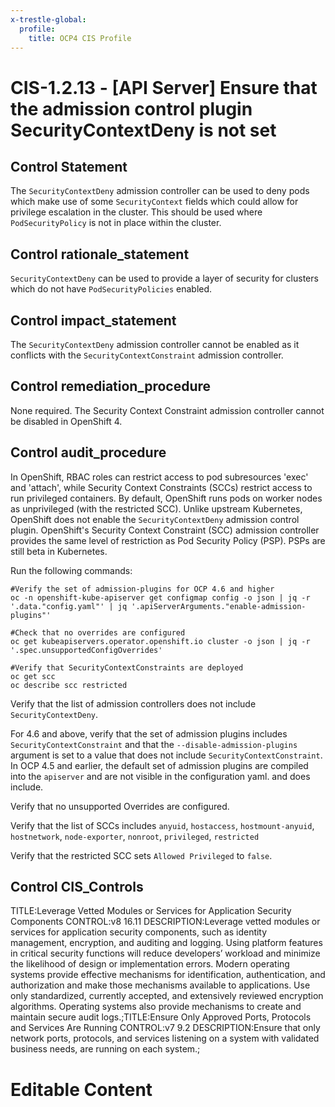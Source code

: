 ```yaml
---
x-trestle-global:
  profile:
    title: OCP4 CIS Profile
---
```


# CIS-1.2.13 - \[API Server\] Ensure that the admission control plugin SecurityContextDeny is not set

## Control Statement

The `SecurityContextDeny` admission controller can be used to deny pods which make use of some `SecurityContext` fields which could allow for privilege escalation in the cluster. This should be used where `PodSecurityPolicy` is not in place within the cluster.

## Control rationale_statement

`SecurityContextDeny` can be used to provide a layer of security for clusters which do not have `PodSecurityPolicies` enabled.

## Control impact_statement

The `SecurityContextDeny` admission controller cannot be enabled as it conflicts with the `SecurityContextConstraint` admission controller.

## Control remediation_procedure

None required. The Security Context Constraint admission controller cannot be disabled in OpenShift 4.

## Control audit_procedure

In OpenShift, RBAC roles can restrict access to pod subresources 'exec' and 'attach', while Security Context Constraints (SCCs) restrict access to run privileged containers. By default, OpenShift runs pods on worker nodes as unprivileged (with the restricted SCC). Unlike upstream Kubernetes, OpenShift does not enable the `SecurityContextDeny` admission control plugin. OpenShift's Security Context Constraint (SCC) admission controller provides the same level of restriction as Pod Security Policy (PSP). PSPs are still beta in Kubernetes.

Run the following commands:

```
#Verify the set of admission-plugins for OCP 4.6 and higher
oc -n openshift-kube-apiserver get configmap config -o json | jq -r '.data."config.yaml"' | jq '.apiServerArguments."enable-admission-plugins"'

#Check that no overrides are configured
oc get kubeapiservers.operator.openshift.io cluster -o json | jq -r '.spec.unsupportedConfigOverrides'

#Verify that SecurityContextConstraints are deployed
oc get scc
oc describe scc restricted
```

Verify that the list of admission controllers does not include `SecurityContextDeny`. 

For 4.6 and above, verify that the set of admission plugins includes `SecurityContextConstraint` and that the `--disable-admission-plugins` argument is set to a value that does not include `SecurityContextConstraint`. In OCP 4.5 and earlier, the default set of admission plugins are compiled into the `apiserver` and are not visible in the configuration yaml. and does include.

Verify that no unsupported Overrides are configured.

Verify that the list of SCCs includes `anyuid`, `hostaccess`, `hostmount-anyuid`, `hostnetwork`, `node-exporter`, `nonroot`, `privileged`, `restricted` 

Verify that the restricted SCC sets `Allowed Privileged` to `false`.

## Control CIS_Controls

TITLE:Leverage Vetted Modules or Services for Application Security Components CONTROL:v8 16.11 DESCRIPTION:Leverage vetted modules or services for application security components, such as identity management, encryption, and auditing and logging. Using platform features in critical security functions will reduce developers’ workload and minimize the likelihood of design or implementation errors. Modern operating systems provide effective mechanisms for identification, authentication, and authorization and make those mechanisms available to applications. Use only standardized, currently accepted, and extensively reviewed encryption algorithms. Operating systems also provide mechanisms to create and maintain secure audit logs.;TITLE:Ensure Only Approved Ports, Protocols and Services Are Running CONTROL:v7 9.2 DESCRIPTION:Ensure that only network ports, protocols, and services listening on a system with validated business needs, are running on each system.;

# Editable Content

<!-- Make additions and edits below -->
<!-- The above represents the contents of the control as received by the profile, prior to additions. -->
<!-- If the profile makes additions to the control, they will appear below. -->
<!-- The above markdown may not be edited but you may edit the content below, and/or introduce new additions to be made by the profile. -->
<!-- If there is a yaml header at the top, parameter values may be edited. Use --set-parameters to incorporate the changes during assembly. -->
<!-- The content here will then replace what is in the profile for this control, after running profile-assemble. -->
<!-- The current profile has no added parts for this control, but you may add new ones here. -->
<!-- Each addition must have a heading either of the form ## Control my_addition_name -->
<!-- or ## Part a. (where the a. refers to one of the control statement labels.) -->
<!-- "## Control" parts are new parts added after the statement part. -->
<!-- "## Part" parts are new parts added into the top-level statement part with that label. -->
<!-- Subparts may be added with nested hash levels of the form ### My Subpart Name -->
<!-- underneath the parent ## Control or ## Part being added -->
<!-- See https://ibm.github.io/compliance-trestle/tutorials/ssp_profile_catalog_authoring/ssp_profile_catalog_authoring for guidance. -->
